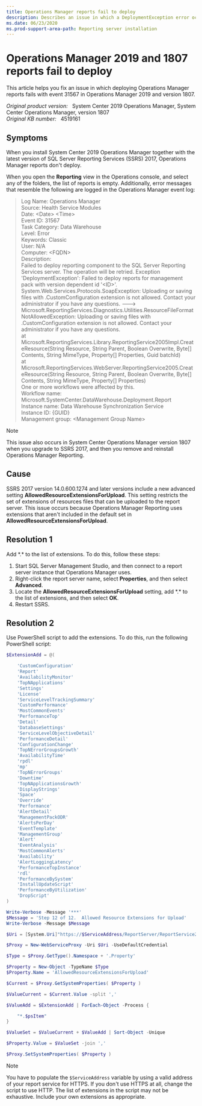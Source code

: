 ```yaml
---
title: Operations Manager reports fail to deploy
description: Describes an issue in which a DeploymentException error occurs when you deploy Operations Manager reports together with SQL Server Reporting Services.
ms.date: 06/23/2020
ms.prod-support-area-path: Reporting server installation
---
```

# Operations Manager 2019 and 1807 reports fail to deploy

This article helps you fix an issue in which deploying Operations Manager reports fails with event 31567 in Operations Manager 2019 and version 1807.

_Original product version:_ &nbsp; System Center 2019 Operations Manager, System Center Operations Manager, version 1807  
_Original KB number:_ &nbsp; 4519161

## Symptoms

When you install System Center 2019 Operations Manager together with the latest version of SQL Server Reporting Services (SSRS) 2017, Operations Manager reports don't deploy.

When you open the **Reporting** view in the Operations console, and select any of the folders, the list of reports is empty. Additionally, error messages that resemble the following are logged in the Operations Manager event log:

> Log Name:      Operations Manager  
Source:        Health Service Modules  
Date:          \<Date> \<Time>  
Event ID:      31567  
Task Category: Data Warehouse  
Level:         Error  
Keywords:      Classic  
User:          N/A  
Computer:      \<FQDN>  
Description:  
Failed to deploy reporting component to the SQL Server Reporting Services server. The operation will be retried.
Exception 'DeploymentException': Failed to deploy reports for management pack with version dependent id '\<ID>'. System.Web.Services.Protocols.SoapException: Uploading or saving files with .CustomConfiguration extension is not allowed. Contact your administrator if you have any questions. --->  
Microsoft.ReportingServices.Diagnostics.Utilities.ResourceFileFormatNotAllowedException: Uploading or saving files with .CustomConfiguration extension is not allowed. Contact your administrator if you have any questions.  
   at Microsoft.ReportingServices.Library.ReportingService2005Impl.CreateResource(String Resource, String Parent, Boolean Overwrite, Byte[] Contents, String MimeType, Property[] Properties, Guid batchId)  
   at Microsoft.ReportingServices.WebServer.ReportingService2005.CreateResource(String Resource, String Parent, Boolean Overwrite, Byte[] Contents, String MimeType, Property[] Properties)  
One or more workflows were affected by this.  
Workflow name: Microsoft.SystemCenter.DataWarehouse.Deployment.Report  
Instance name: Data Warehouse Synchronization Service  
Instance ID: {GUID}  
Management group: \<Management Group Name>

> [!NOTE]
> This issue also occurs in System Center Operations Manager version 1807 when you upgrade to SSRS 2017, and then you remove and reinstall Operations Manager Reporting.

## Cause

SSRS 2017 version 14.0.600.1274 and later versions include a new advanced setting **AllowedResourceExtensionsForUpload**. This setting restricts the set of extensions of resources files that can be uploaded to the report server. This issue occurs because Operations Manager Reporting uses extensions that aren't included in the default set in **AllowedResourceExtensionsForUpload**.

## Resolution 1

Add \*.\* to the list of extensions. To do this, follow these steps:

1. Start SQL Server Management Studio, and then connect to a report server instance that Operations Manager uses.
2. Right-click the report server name, select **Properties**, and then select **Advanced**.
3. Locate the **AllowedResourceExtensionsForUpload** setting, add \*.\* to the list of extensions, and then select **OK**.
4. Restart SSRS.

## Resolution 2

Use PowerShell script to add the extensions. To do this, run the following PowerShell script:

```powershell
$ExtensionAdd = @(

    'CustomConfiguration'
    'Report'
    'AvailabilityMonitor'
    'TopNApplications'
    'Settings'
    'License'
    'ServiceLevelTrackingSummary'
    'CustomPerformance'
    'MostCommonEvents'
    'PerformanceTop'
    'Detail'
    'DatabaseSettings'
    'ServiceLevelObjectiveDetail'
    'PerformanceDetail'
    'ConfigurationChange'
    'TopNErrorGroupsGrowth'
    'AvailabilityTime'
    'rpdl'
    'mp'
    'TopNErrorGroups'
    'Downtime'
    'TopNApplicationsGrowth'
    'DisplayStrings'
    'Space'
    'Override'
    'Performance'
    'AlertDetail'
    'ManagementPackODR'
    'AlertsPerDay'
    'EventTemplate'
    'ManagementGroup'
    'Alert'
    'EventAnalysis'
    'MostCommonAlerts'
    'Availability'
    'AlertLoggingLatency'
    'PerformanceTopInstance'
    'rdl'
    'PerformanceBySystem'
    'InstallUpdateScript'
    'PerformanceByUtilization'
    'DropScript'
)

Write-Verbose -Message '***'
$Message = 'Step 12 of 12.  Allowed Resource Extensions for Upload'
Write-Verbose -Message $Message

$Uri = [System.Uri]"https://$ServiceAddress/ReportServer/ReportService2010.asmx"

$Proxy = New-WebServiceProxy -Uri $Uri -UseDefaultCredential

$Type = $Proxy.GetType().Namespace + '.Property'

$Property = New-Object -TypeName $Type
$Property.Name = 'AllowedResourceExtensionsForUpload'

$Current = $Proxy.GetSystemProperties( $Property )

$ValueCurrent = $Current.Value -split ','

$ValueAdd = $ExtensionAdd | ForEach-Object -Process {

    "*.$psItem"
}

$ValueSet = $ValueCurrent + $ValueAdd | Sort-Object -Unique

$Property.Value = $ValueSet -join ','

$Proxy.SetSystemProperties( $Property )
```

> [!NOTE]
> You have to populate the `$ServiceAddress` variable by using a valid address of your report service for HTTPS. If you don't use HTTPS at all, change the script to use HTTP. The list of extensions in the script may not be exhaustive. Include your own extensions as appropriate.
